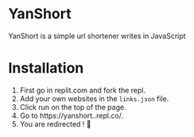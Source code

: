 # YanShort
YanShort is a simple url shortener writes in JavaScript
# Installation
1. First go in replit.com and fork the repl.
2. Add your own websites in the `links.json` file.
3. Click run on the top of the page.
4. Go to https://yanshort.<Your Replit Username>.repl.co/<key in links.json>.
5. You are redirected ! :tada: